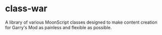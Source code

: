 # class-war
A library of various MoonScript classes designed to make content creation for Garry's Mod as painless and flexible as possible.
